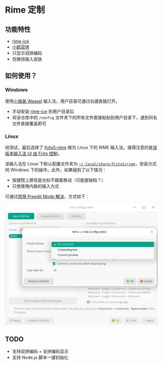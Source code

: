 # Rime 定制

## 功能特性

- [rime-ice](https://github.com/iDvel/rime-ice)
- [小鹤双拼](https://flypy.cc/#/up)
- 只显示双拼编码
- 仿微信输入皮肤

## 如何使用？

### Windows

使用[小狼毫 Weasel](https://github.com/rime/weasel) 输入法，用户目录可通过右键直接打开。

- 手动安装 [rime-ice](https://github.com/iDvel/rime-ice) 到用户目录后
- 将该仓库中的 `/config` 文件夹下的所有文件直接粘贴到用户目录下，遇到同名文件直接覆盖即可

### Linux

经测试，最后选择了 [fcitx5-rime](https://github.com/fcitx/fcitx5-rime) 做为 Linux 下的 RIME 输入法。值得注意的是[该版本输入法 UI 由 Fcitx 控制](https://github.com/fcitx/fcitx5-rime/issues/119)。

该输入法在 Linux 下默认配置文件夹为 [`~/.local/share/fcitx5/rime`](https://github.com/fcitx/fcitx5-rime/issues/61#issuecomment-1649779614)，安装方式同 Windows 下的操作。此外，如果碰到了以下情况：

- 按键预上屏但是光标不跟着移动（可能是缺陷？）
- 只想使用内联的输入方式

可通过[禁用 Preedit Mode 解决](https://github.com/fcitx/fcitx5-rime/issues/81)，方式如下：

![preedit-mode](./resources/preedit-mode.png)

## TODO

- 支持双拼编码 + 全拼编码显示
- 支持 Node.js 脚本一键初始化
